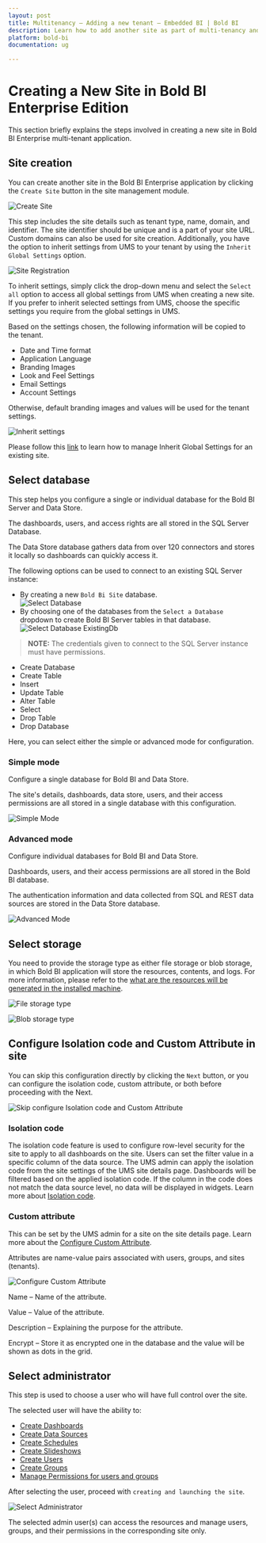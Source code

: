 ```yaml
---
layout: post
title: Multitenancy – Adding a new tenant – Embedded BI | Bold BI
description: Learn how to add another site as part of multi-tenancy and configure separate database and data store with Bold BI Embedded.
platform: bold-bi
documentation: ug

---
```


# Creating a New Site in Bold BI Enterprise Edition

This section briefly explains the steps involved in creating a new site in Bold BI Enterprise multi-tenant application.

## Site creation

You can create another site in the Bold BI Enterprise application by clicking the `Create Site` button in the site management module.

![Create Site](/static/assets/multi-tenancy/images/create-button.png#max-width=95%)

This step includes the site details such as tenant type, name, domain, and identifier. The site identifier should be unique and is a part of your site URL. Custom domains can also be used for site creation. Additionally, you have the option to inherit settings from UMS to your tenant by using the `Inherit Global Settings` option.

![Site Registration](/static/assets/multi-tenancy/images/site-creation.png#max-width=45%)

To inherit settings, simply click the drop-down menu and select the `Select all` option to access all global settings from UMS when creating a new site. If you prefer to inherit selected settings from UMS, choose the specific settings you require from the global settings in UMS.

Based on the settings chosen, the following information will be copied to the tenant.
* Date and Time format
* Application Language
* Branding Images
* Look and Feel Settings
* Email Settings
* Account Settings

 Otherwise, default branding images and values will be used for the tenant settings.

![Inherit settings](/static/assets/multi-tenancy/images/select-inherit-settings.png)

Please follow this [link](/multi-tenancy/manage-sites/#settings) to learn how to manage Inherit Global Settings for an existing site.

## Select database 

This step helps you configure a single or individual database for the Bold BI Server and Data Store.

The dashboards, users, and access rights are all stored in the SQL Server Database.

The Data Store database gathers data from over 120 connectors and stores it locally so dashboards can quickly access it.

The following options can be used to connect to an existing SQL Server instance:

* By creating a new `Bold Bi Site` database.  
![Select Database](/static/assets/multi-tenancy/images/select-database.png#max-width=45%)
* By choosing one of the databases from the `Select a Database` dropdown to create Bold BI Server tables in that database. 
![Select Database ExistingDb](/static/assets/multi-tenancy/images/select-database-existing.png#max-width=45%)

> **NOTE:**  The credentials given to connect to the SQL Server instance must have permissions.
* Create Database 
* Create Table
* Insert
* Update Table
* Alter Table
* Select
* Drop Table
* Drop Database  

Here, you can select either the simple or advanced mode for configuration.

### Simple mode

Configure a single database for Bold BI and Data Store.

The site's details, dashboards, data store, users, and their access permissions are all stored in a single database with this configuration.

![Simple Mode](/static/assets/multi-tenancy/images/simple-mode.png#max-width=45%)

### Advanced mode

Configure individual databases for Bold BI and Data Store.

Dashboards, users, and their access permissions are all stored in the Bold BI database.

The authentication information and data collected from SQL and REST data sources are stored in the Data Store database.

![Advanced Mode](/static/assets/multi-tenancy/images/advanced-mode.png#max-width=45%)

## Select storage

You need to provide the storage type as either file storage or blob storage, in which Bold BI application will store the resources, contents, and logs. For more information, please refer to the [what are the resources will be generated in the installed machine](/faq/what-all-are-the-files-and-folders-will-be-generated-in-the-installed-machine/).

![File storage type](/static/assets/multi-tenancy/images/select-storage-file.png#max-width=45%)

![Blob storage type](/static/assets/multi-tenancy/images/select-storage-blob.png#max-width=45%)

## Configure Isolation code and Custom Attribute in site 

You can skip this configuration directly by clicking the `Next` button, or you can configure the isolation code, custom attribute, or both before proceeding with the Next.

![Skip configure Isolation code and Custom Attribute](/static/assets/multi-tenancy/images/configure-isolation-and-attribute.png#max-width=45%)

### Isolation code

The isolation code feature is used to configure row-level security for the site to apply to all dashboards on the site. Users can set the filter value in a specific column of the data source. The UMS admin can apply the isolation code from the site settings of the UMS site details page. Dashboards will be filtered based on the applied isolation code. If the column in the code does not match the data source level, no data will be displayed in widgets. Learn more about [Isolation code](/working-with-data-sources/configuring-isolation-code/).

### Custom attribute

This can be set by the UMS admin for a site on the site details page. Learn more about the [Configure Custom Attribute](/working-with-data-sources/configuring-custom-attribute/).

Attributes are name-value pairs associated with users, groups, and sites (tenants).

![Configure Custom Attribute](/static/assets/multi-tenancy/images/custom-attribute.png#max-width=45%)

Name – Name of the attribute.

Value – Value of the attribute.

Description – Explaining the purpose for the attribute.

Encrypt – Store it as encrypted one in the database and the value will be shown as dots in the grid.

## Select administrator

This step is used to choose a user who will have full control over the site.

The selected user will have the ability to:
* [Create Dashboards](/managing-resources/manage-dashboards/open-dashboards/)
* [Create Data Sources](/managing-resources/manage-data-sources/)
* [Create Schedules](/managing-resources/manage-schedules/)
* [Create Slideshows](/managing-resources/manage-slideshows/)
* [Create Users](/managing-resources/manage-users/)
* [Create Groups](/managing-resources/manage-groups/)
* [Manage Permissions for users and groups](/managing-resources/manage-permissions/)

After selecting the user, proceed with `creating and launching the site`.

![Select Administrator](/static/assets/multi-tenancy/images/select-administrator.png#max-width=45%)

The selected admin user(s) can access the resources and manage users, groups, and their permissions in the corresponding site only.